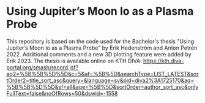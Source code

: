 # Using Jupiter’s Moon Io as a Plasma Probe
This repository is based on the code used for the Bachelor's thesis "Using Jupiter’s Moon Io as a Plasma Probe" by Erik Hedenström and Anton Petrén 2022. Additional comments and a new 3D plotting feature were added by Erik 2023. The thesis is available online on KTH DIVA: https://kth.diva-portal.org/smash/record.jsf?aq2=%5B%5B%5D%5D&c=5&af=%5B%5D&searchType=LIST_LATEST&sortOrder2=title_sort_asc&query=&language=sv&pid=diva2%3A1725170&aq=%5B%5B%5D%5D&sf=all&aqe=%5B%5D&sortOrder=author_sort_asc&onlyFullText=false&noOfRows=50&dswid=-1558 
